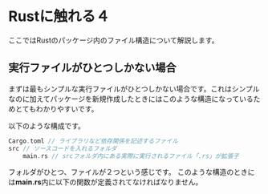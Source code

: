 # Rustに触れる４
ここではRustのパッケージ内のファイル構造について解説します。

## 実行ファイルがひとつしかない場合
まずは最もシンプルな実行ファイルがひとつしかない場合です。これはシンプルなのに加えてパッケージを新規作成したときにはこのような構造になっているためとてもわかりやすいです。

以下のような構成です。
```rs
Cargo.toml // ライブラリなど依存関係を記述するファイル
src // ソースコードを入れるフォルダ
    main.rs // srcフォルダ内にある実際に実行されるファイル「.rs」が拡張子
```

フォルダがひとつ、ファイルが２つという感じです。
このような構造のときには**main.rs**内に以下の関数が定義されてなければなりません。